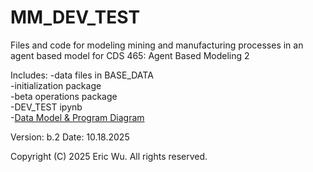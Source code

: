 # MM_DEV_TEST
Files and code for modeling mining and manufacturing processes in an agent based model for CDS 465: Agent Based Modeling 2

Includes:
-data files in BASE_DATA <br>
-initialization package <br>
-beta operations package <br>
-DEV_TEST ipynb <br>
-[Data Model & Program Diagram](https://viewer.diagrams.net/?tags=%7B%7D&lightbox=1&highlight=0000ff&edit=_blank&layers=1&nav=1&dark=auto#G1jMsdy574xJ_fqZWedidhB5GEOnJFgraS#%7B%22pageId%22%3A%22C5RBs43oDa-KdzZeNtuy%22%7D)

Version: b.2
Date: 10.18.2025

Copyright (C) 2025 Eric Wu. All rights reserved.
